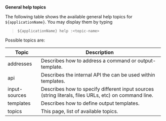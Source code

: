 **General help topics**

>

The following table shows the available general help topics for `${applicationName}`. You may display them by typing

>
>`${applicationName} help :<topic-name>`
>

Possible topics are:

| Topic         | Description                                                                                          |
|---------------|------------------------------------------------------------------------------------------------------|
| addresses     | Describes how to address a command or output-template.                                               |
| api           | Describes the internal API the can be used within templates.                                         |
| input-sources | Describes how to specify different input sources (string literals, files URLs, etc) on command line. |
| templates     | Describes how to define output templates.                                                            |
| topics        | This page, list of available topics.                                                                 |
